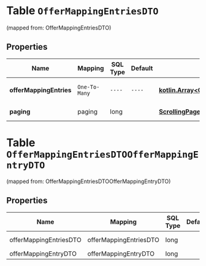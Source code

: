 
# Table `OfferMappingEntriesDTO`
(mapped from: OfferMappingEntriesDTO)

## Properties
Name | Mapping | SQL Type | Default | Type | Description | Notes
---- | ------- | -------- | ------- | ---- | ----------- | -----
**offerMappingEntries** | `One-To-Many` | `----` | `----`  | [**kotlin.Array&lt;OfferMappingEntryDTO&gt;**](OfferMappingEntryDTO.md) | Информация о товарах в каталоге. | 
**paging** | paging | long |  | [**ScrollingPagerDTO**](ScrollingPagerDTO.md) |  |  [optional] [foreignkey]


# **Table `OfferMappingEntriesDTOOfferMappingEntryDTO`**
(mapped from: OfferMappingEntriesDTOOfferMappingEntryDTO)

## Properties
Name | Mapping | SQL Type | Default | Type | Description | Notes
---- | ------- | -------- | ------- | ---- | ----------- | -----
offerMappingEntriesDTO | offerMappingEntriesDTO | long | | kotlin.Long | Primary Key | *one*
offerMappingEntryDTO | offerMappingEntryDTO | long | | kotlin.Long | Foreign Key | *many*




